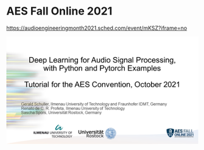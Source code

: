 # AES Fall Online 2021

https://audioengineeringmonth2021.sched.com/event/mKSZ?iframe=no

<img src="aesTotorialIntroSlide.png" alt="AES Fall Online 2021">
